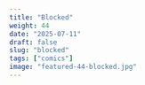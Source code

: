 ```yaml
---
title: "Blocked"
weight: 44
date: "2025-07-11"
draft: false
slug: "blocked"
tags: ["comics"]
image: "featured-44-blocked.jpg"
---
```


